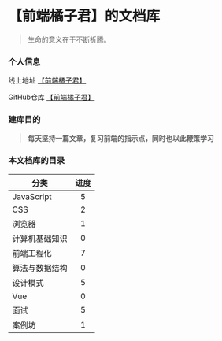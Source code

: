 
# 【前端橘子君】的文档库 <!-- {docsify-ignore} -->


> 生命的意义在于不断折腾。


### 个人信息 <!-- {docsify-ignore} -->
线上地址 [【前端橘子君】](http://xiaoysosheng.top)

GitHub仓库 [【前端橘子君】](https://github.com/xiaoyaosheng-yu/library)


### 建库目的 <!-- {docsify-ignore} -->
> **每天坚持一篇文章，复习前端的指示点，同时也以此鞭策学习**

### 本文档库的目录 <!-- {docsify-ignore} -->

| 分类           | 进度        |
| --------       | :--------: |
| JavaScript     | 5          |
| CSS            | 2          |
| 浏览器         | 1          |
| 计算机基础知识  | 0          |
| 前端工程化     | 7          |
| 算法与数据结构 | 0           |
| 设计模式       | 5          |
| Vue           | 0          |
| 面试           | 5          |
| 案例坊           | 1          |
